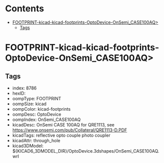 



Contents
========

* [FOOTPRINT-kicad-kicad-footprints-OptoDevice-OnSemi_CASE100AQ>](#footprint-kicad-kicad-footprints-optodevice-onsemi_case100aq)
	* [Tags](#tags)

# FOOTPRINT-kicad-kicad-footprints-OptoDevice-OnSemi_CASE100AQ>

## Tags

- index: 8786
- hexID: 
- oompType: FOOTPRINT
- oompSize: kicad
- oompColor: kicad-footprints
- oompDesc: OptoDevice
- oompIndex: OnSemi_CASE100AQ
- kicadDesc: OnSemi CASE 100AQ for QRE1113, see https://www.onsemi.com/pub/Collateral/QRE1113-D.PDF
- kicadTags: reflective opto couple photo coupler
- kicadAttr: through_hole
- kicad3DModel: ${KICAD6_3DMODEL_DIR}/OptoDevice.3dshapes/OnSemi_CASE100AQ.wrl
